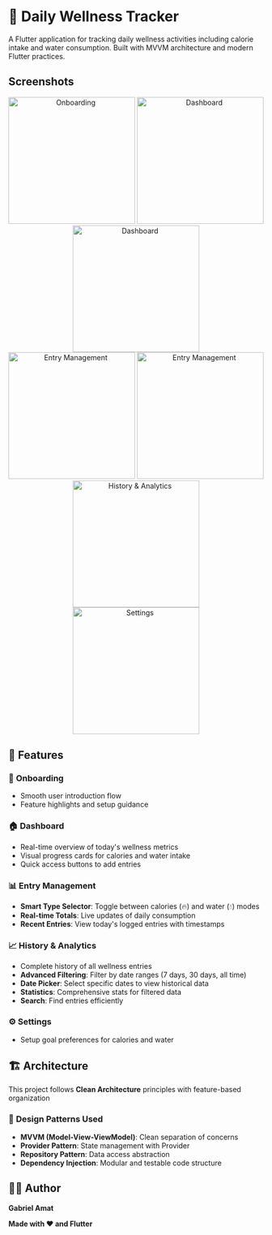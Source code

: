 # 🌱 Daily Wellness Tracker

A Flutter application for tracking daily wellness activities including calorie intake and water consumption. Built with MVVM architecture and modern Flutter practices.

## Screenshots

<div align="center">
  <img src="assets/screenshots/onboarding.png" width="250" alt="Onboarding"/>
  <img src="assets/screenshots/dashboard1.png" width="250" alt="Dashboard"/>
  <img src="assets/screenshots/dashboard2.png" width="250" alt="Dashboard"/>
</div>

<div align="center">
  <img src="assets/screenshots/water.png" width="250" alt="Entry Management"/>
  <img src="assets/screenshots/meal.png" width="250" alt="Entry Management"/>
  <img src="assets/screenshots/history.png" width="250" alt="History & Analytics"/>
</div>
<div align="center">
  <img src="assets/screenshots/settings.png" width="250" alt="Settings"/>
</div>

## 📱 Features

### 🚀 **Onboarding**
- Smooth user introduction flow
- Feature highlights and setup guidance

### 🏠 **Dashboard**
- Real-time overview of today's wellness metrics
- Visual progress cards for calories and water intake
- Quick access buttons to add entries

### 📊 **Entry Management**
- **Smart Type Selector**: Toggle between calories (🔥) and water (💧) modes  
- **Real-time Totals**: Live updates of daily consumption
- **Recent Entries**: View today's logged entries with timestamps

### 📈 **History & Analytics**
- Complete history of all wellness entries
- **Advanced Filtering**: Filter by date ranges (7 days, 30 days, all time)
- **Date Picker**: Select specific dates to view historical data
- **Statistics**: Comprehensive stats for filtered data
- **Search**: Find entries efficiently

### ⚙️ **Settings**
- Setup goal preferences for calories and water

## 🏗️ Architecture

This project follows **Clean Architecture** principles with feature-based organization

### 🎯 **Design Patterns Used**
- **MVVM (Model-View-ViewModel)**: Clean separation of concerns
- **Provider Pattern**: State management with Provider
- **Repository Pattern**: Data access abstraction
- **Dependency Injection**: Modular and testable code structure

## 👨‍💻 Author

**Gabriel Amat**

**Made with ❤️ and Flutter**
